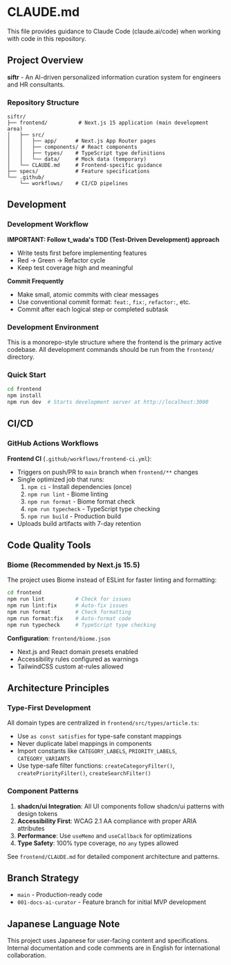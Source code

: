 # CLAUDE.md

This file provides guidance to Claude Code (claude.ai/code) when working with code in this repository.

## Project Overview

**siftr** - An AI-driven personalized information curation system for engineers and HR consultants.

### Repository Structure

```
siftr/
├── frontend/          # Next.js 15 application (main development area)
│   ├── src/
│   │   ├── app/      # Next.js App Router pages
│   │   ├── components/ # React components
│   │   ├── types/    # TypeScript type definitions
│   │   └── data/     # Mock data (temporary)
│   └── CLAUDE.md     # Frontend-specific guidance
├── specs/            # Feature specifications
└── .github/
    └── workflows/    # CI/CD pipelines
```

## Development

### Development Workflow

**IMPORTANT: Follow t_wada's TDD (Test-Driven Development) approach**
- Write tests first before implementing features
- Red → Green → Refactor cycle
- Keep test coverage high and meaningful

**Commit Frequently**
- Make small, atomic commits with clear messages
- Use conventional commit format: `feat:`, `fix:`, `refactor:`, etc.
- Commit after each logical step or completed subtask

### Development Environment

This is a monorepo-style structure where the frontend is the primary active codebase. All development commands should be run from the `frontend/` directory.

### Quick Start

```bash
cd frontend
npm install
npm run dev  # Starts development server at http://localhost:3000
```

## CI/CD

### GitHub Actions Workflows

**Frontend CI** (`.github/workflows/frontend-ci.yml`):
- Triggers on push/PR to `main` branch when `frontend/**` changes
- Single optimized job that runs:
  1. `npm ci` - Install dependencies (once)
  2. `npm run lint` - Biome linting
  3. `npm run format` - Biome format check
  4. `npm run typecheck` - TypeScript type checking
  5. `npm run build` - Production build
- Uploads build artifacts with 7-day retention

## Code Quality Tools

### Biome (Recommended by Next.js 15.5)

The project uses Biome instead of ESLint for faster linting and formatting:

```bash
cd frontend
npm run lint          # Check for issues
npm run lint:fix      # Auto-fix issues
npm run format        # Check formatting
npm run format:fix    # Auto-format code
npm run typecheck     # TypeScript type checking
```

**Configuration**: `frontend/biome.json`
- Next.js and React domain presets enabled
- Accessibility rules configured as warnings
- TailwindCSS custom at-rules allowed

## Architecture Principles

### Type-First Development

All domain types are centralized in `frontend/src/types/article.ts`:
- Use `as const satisfies` for type-safe constant mappings
- Never duplicate label mappings in components
- Import constants like `CATEGORY_LABELS`, `PRIORITY_LABELS`, `CATEGORY_VARIANTS`
- Use type-safe filter functions: `createCategoryFilter()`, `createPriorityFilter()`, `createSearchFilter()`

### Component Patterns

1. **shadcn/ui Integration**: All UI components follow shadcn/ui patterns with design tokens
2. **Accessibility First**: WCAG 2.1 AA compliance with proper ARIA attributes
3. **Performance**: Use `useMemo` and `useCallback` for optimizations
4. **Type Safety**: 100% type coverage, no `any` types allowed

See `frontend/CLAUDE.md` for detailed component architecture and patterns.

## Branch Strategy

- `main` - Production-ready code
- `001-docs-ai-curator` - Feature branch for initial MVP development

## Japanese Language Note

This project uses Japanese for user-facing content and specifications. Internal documentation and code comments are in English for international collaboration.
